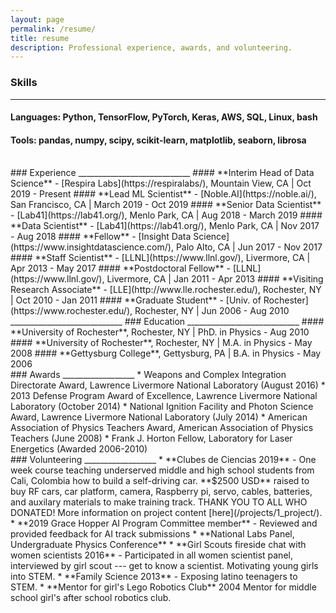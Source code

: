 ```yaml
---
layout: page
permalink: /resume/
title: resume
description: Professional experience, awards, and volunteering.
---
```


### Skills
____________________________
#### **Languages:** Python, TensorFlow, PyTorch, Keras, AWS, SQL, Linux,  bash
#### **Tools:** pandas, numpy, scipy, scikit-learn, matplotlib, seaborn, librosa
<br/>
### Experience
____________________________
#### **Interim Head of Data Science**  - [Respira Labs](https://respiralabs/), Mountain View, CA  | Oct 2019 - Present
#### **Lead ML Scientist**  - [Noble.AI](https://noble.ai/), San Francisco, CA  | March 2019 - Oct 2019
#### **Senior Data Scientist**  - [Lab41](https://lab41.org/), Menlo Park, CA  | Aug 2018 - March 2019
#### **Data Scientist** - [Lab41](https://lab41.org/), Menlo Park, CA | Nov 2017 - Aug 2018
#### **Fellow**  - [Insight Data Science](https://www.insightdatascience.com/), Palo Alto, CA | Jun 2017 - Nov 2017
#### **Staff Scientist** -  [LLNL](https://www.llnl.gov/), Livermore, CA | Apr 2013 - May 2017
#### **Postdoctoral Fellow** - [LLNL](https://www.llnl.gov/), Livermore, CA | Jan 2011 - Apr 2013
#### **Visiting Research Associate** - [LLE](http://www.lle.rochester.edu/), Rochester, NY | Oct 2010 - Jan 2011
#### **Graduate Student** - [Univ. of Rochester](https://www.rochester.edu/), Rochester, NY | Jun 2006 - Aug 2010
____________________________
### Education
____________________________
#### **University of Rochester**,  Rochester, NY | PhD. in Physics - Aug 2010
#### **University of Rochester**,  Rochester, NY | M.A. in Physics - May 2008
#### **Gettysburg College**, Gettysburg, PA | B.A. in Physics - May 2006

<br/>
### Awards
__________________
* Weapons and Complex Integration Directorate Award, Lawrence Livermore National Laboratory (August 2016)
* 2013 Defense Program Award of Excellence, Lawrence Livermore National Laboratory (October 2014)
* National Ignition Facility and Photon Science Award, Lawrence Livermore National Laboratory (July 2014)
* American Association of Physics Teachers Award, American Association of Physics Teachers (June 2008)
* Frank J. Horton Fellow, Laboratory for Laser Energetics (Awarded 2006-2010)

<br/>
### Volunteering
__________________
*  **Clubes de Ciencias 2019** - One week course teaching underserved middle and high school students from Cali, Colombia how to build a self-driving car.  **$2500 USD** raised to buy RF cars, car platform, camera, Raspberry pi, servo, cables, batteries, and auxilary materials to make training track. THANK YOU TO ALL WHO DONATED! More information on project content [here](/projects/1_project/).
* **2019 Grace Hopper AI Program Committee member** - Reviewed and provided feedback for AI track submissions
* **National Labs Panel, Undergraduate Physics Conference**
* **Girl Scouts fireside chat with women scientists 2016** - Participated in all women scientist panel, interviewed by girl scout --- get to know a scientist. Motivating young girls into STEM.
* **Family Science 2013** - Exposing latino teenagers to STEM.
* **Mentor for girl's Lego Robotics Club** 2004 Mentor for middle school girl's after school robotics club.
